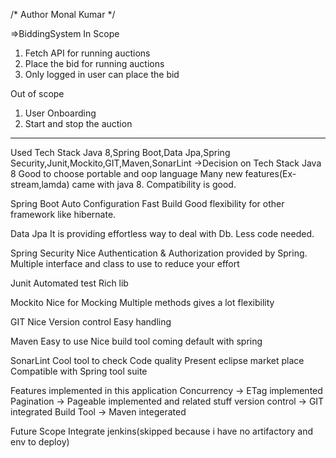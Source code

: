 /*
Author Monal Kumar
*/

=>BiddingSystem
In Scope
1. Fetch API for running auctions
2. Place the bid for running auctions
3. Only logged in user can place the bid

Out of scope
1. User Onboarding
2. Start and stop the auction
-----------------------------------------------------------------------------
Used Tech Stack
Java 8,Spring Boot,Data Jpa,Spring Security,Junit,Mockito,GIT,Maven,SonarLint
->Decision on Tech Stack
Java 8
Good to choose portable and oop language
Many new features(Ex-stream,lamda) came with java 8.
Compatibility is good.

Spring Boot
Auto Configuration
Fast Build
Good flexibility for other framework like hibernate.

Data Jpa
It is providing effortless way to deal with Db.
Less code needed.

Spring Security
Nice Authentication & Authorization provided by Spring.
Multiple interface and class to use to reduce your effort

Junit
Automated test
Rich lib

Mockito
Nice for Mocking
Multiple methods gives a lot flexibility

GIT
Nice Version control
Easy handling

Maven
Easy to use
Nice build tool coming default with spring

SonarLint
Cool tool to check Code quality
Present eclipse market place
Compatible with Spring tool suite

Features implemented in this application
Concurrency          ->        ETag implemented
Pagination           ->        Pageable implemented and related stuff
version control      ->        GIT integrated
Build Tool           ->        Maven integerated

Future Scope
Integrate jenkins(skipped because i have no artifactory and env to deploy)




